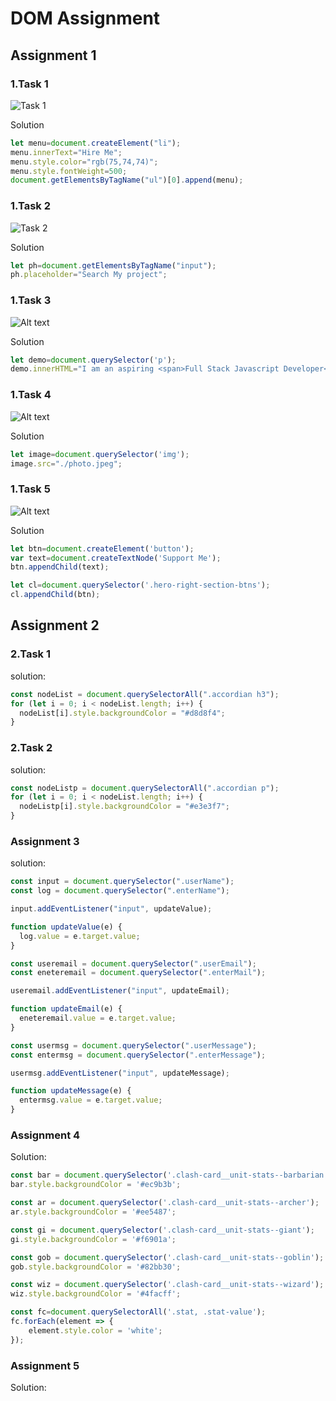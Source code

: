 # DOM Assignment

## Assignment 1

### 1.Task 1

![Task 1 ](task1Output.png)

Solution

 ``` js
 let menu=document.createElement("li");
menu.innerText="Hire Me";
menu.style.color="rgb(75,74,74)";
menu.style.fontWeight=500;
document.getElementsByTagName("ul")[0].append(menu);
 ```

### 1.Task 2

![Task 2](task2Output.png)

Solution

```js
let ph=document.getElementsByTagName("input");
ph.placeholder="Search My project";

```

### 1.Task 3

![Alt text](task3Output.png)

Solution

```js
let demo=document.querySelector('p');
demo.innerHTML="I am an aspiring <span>Full Stack Javascript Developer</span> <br> who is currently working as</span> an Employeee</span> for <br><span> iNeuron Intelligence Pvt Ltd.</span>"
```

### 1.Task 4

![Alt text](task4Output.png)

Solution

```js
let image=document.querySelector('img');
image.src="./photo.jpeg";

```

### 1.Task 5

![Alt text](task5Output.png)

Solution

```js
let btn=document.createElement('button');
var text=document.createTextNode('Support Me');
btn.appendChild(text);

let cl=document.querySelector('.hero-right-section-btns');
cl.appendChild(btn);
```

## Assignment 2

### 2.Task 1

solution:

```js
const nodeList = document.querySelectorAll(".accordian h3");
for (let i = 0; i < nodeList.length; i++) {
  nodeList[i].style.backgroundColor = "#d8d8f4";
}
```

### 2.Task 2

solution:

```js
const nodeListp = document.querySelectorAll(".accordian p");
for (let i = 0; i < nodeList.length; i++) {
  nodeListp[i].style.backgroundColor = "#e3e3f7";
}
```

### Assignment 3

solution:

```js
const input = document.querySelector(".userName");
const log = document.querySelector(".enterName");

input.addEventListener("input", updateValue);

function updateValue(e) {
  log.value = e.target.value;
}

const useremail = document.querySelector(".userEmail");
const eneteremail = document.querySelector(".enterMail");

useremail.addEventListener("input", updateEmail);

function updateEmail(e) {
  eneteremail.value = e.target.value;
}

const usermsg = document.querySelector(".userMessage");
const entermsg = document.querySelector(".enterMessage");

usermsg.addEventListener("input", updateMessage);

function updateMessage(e) {
  entermsg.value = e.target.value;
}
```

### Assignment 4

Solution:

```js
const bar = document.querySelector('.clash-card__unit-stats--barbarian');
bar.style.backgroundColor = '#ec9b3b'; 

const ar = document.querySelector('.clash-card__unit-stats--archer');
ar.style.backgroundColor = '#ee5487';

const gi = document.querySelector('.clash-card__unit-stats--giant');
gi.style.backgroundColor = '#f6901a';

const gob = document.querySelector('.clash-card__unit-stats--goblin');
gob.style.backgroundColor = '#82bb30';

const wiz = document.querySelector('.clash-card__unit-stats--wizard');
wiz.style.backgroundColor = '#4facff';

const fc=document.querySelectorAll('.stat, .stat-value');
fc.forEach(element => {
    element.style.color = 'white';
});


```

### Assignment 5

Solution:


